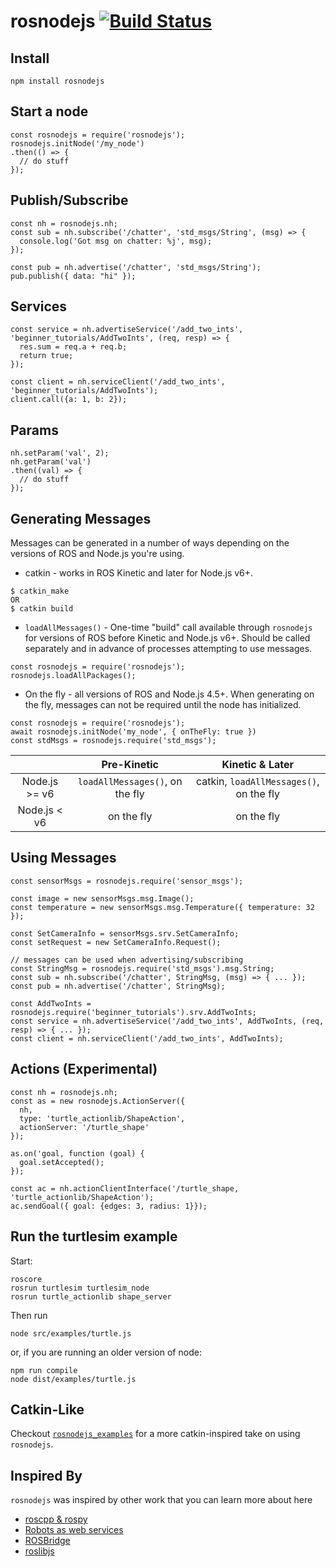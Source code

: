 # rosnodejs [![Build Status](https://travis-ci.org/RethinkRobotics-opensource/rosnodejs.svg)](https://travis-ci.org/RethinkRobotics-opensource/rosnodejs)

## Install
`npm install rosnodejs`

## Start a node
```
const rosnodejs = require('rosnodejs');
rosnodejs.initNode('/my_node')
.then(() => {
  // do stuff
});
```

## Publish/Subscribe
```
const nh = rosnodejs.nh;
const sub = nh.subscribe('/chatter', 'std_msgs/String', (msg) => {
  console.log('Got msg on chatter: %j', msg);
});

const pub = nh.advertise('/chatter', 'std_msgs/String');
pub.publish({ data: "hi" });
```

## Services
```
const service = nh.advertiseService('/add_two_ints', 'beginner_tutorials/AddTwoInts', (req, resp) => {
  res.sum = req.a + req.b;
  return true;
});

const client = nh.serviceClient('/add_two_ints', 'beginner_tutorials/AddTwoInts');
client.call({a: 1, b: 2});
```

## Params
```
nh.setParam('val', 2);
nh.getParam('val')
.then((val) => {
  // do stuff
});
```
## Generating Messages

Messages can be generated in a number of ways depending on the versions of ROS and Node.js you're using.
- catkin - works in ROS Kinetic and later for Node.js v6+.
```
$ catkin_make
OR
$ catkin build
```
- `loadAllMessages()` - One-time "build" call available through `rosnodejs` for versions of ROS before Kinetic and Node.js v6+. Should be called separately and in advance of processes attempting to use messages.
```
const rosnodejs = require('rosnodejs');
rosnodejs.loadAllPackages();
```
- On the fly - all versions of ROS and Node.js 4.5+. When generating on the fly, messages can not be required until the node has initialized.
```
const rosnodejs = require('rosnodejs');
await rosnodejs.initNode('my_node', { onTheFly: true })
const stdMsgs = rosnodejs.require('std_msgs');
```

| |Pre-Kinetic|Kinetic & Later|
|:---:|:---:|:---:|
|Node.js  >= v6|`loadAllMessages()`, on the fly|catkin, `loadAllMessages()`, on the fly|
|Node.js < v6|on the fly|on the fly|

## Using Messages
```
const sensorMsgs = rosnodejs.require('sensor_msgs');

const image = new sensorMsgs.msg.Image();
const temperature = new sensorMsgs.msg.Temperature({ temperature: 32 });

const SetCameraInfo = sensorMsgs.srv.SetCameraInfo;
const setRequest = new SetCameraInfo.Request();

// messages can be used when advertising/subscribing
const StringMsg = rosnodejs.require('std_msgs').msg.String;
const sub = nh.subscribe('/chatter', StringMsg, (msg) => { ... });
const pub = nh.advertise('/chatter', StringMsg);

const AddTwoInts = rosnodejs.require('beginner_tutorials').srv.AddTwoInts;
const service = nh.advertiseService('/add_two_ints', AddTwoInts, (req, resp) => { ... });
const client = nh.serviceClient('/add_two_ints', AddTwoInts);
```
## Actions (Experimental)
```
const nh = rosnodejs.nh;
const as = new rosnodejs.ActionServer({
  nh,
  type: 'turtle_actionlib/ShapeAction',
  actionServer: '/turtle_shape'
});

as.on('goal, function (goal) {
  goal.setAccepted();
});

const ac = nh.actionClientInterface('/turtle_shape, 'turtle_actionlib/ShapeAction');
ac.sendGoal({ goal: {edges: 3, radius: 1}});
```
## Run the turtlesim example

Start:

```
roscore
rosrun turtlesim turtlesim_node
rosrun turtle_actionlib shape_server
```

Then run
```
node src/examples/turtle.js
```

or, if you are running an older version of node:

```
npm run compile
node dist/examples/turtle.js
```

## Catkin-Like
Checkout [`rosnodejs_examples`](https://github.com/RethinkRobotics-opensource/rosnodejs_examples) for a more catkin-inspired take on using `rosnodejs`.

## Inspired By
`rosnodejs` was inspired by other work that you can learn more about here
- [roscpp & rospy](https://github.com/ros/ros_comm)
- [Robots as web services](http://ieeexplore.ieee.org/document/5980464/?tp=&arnumber=5980464&url=http:%2F%2Fieeexplore.ieee.org%2Fxpls%2Fabs_all.jsp%3Farnumber%3D5980464)
- [ROSBridge](https://github.com/RobotWebTools/rosbridge_suite)
- [roslibjs](https://github.com/RobotWebTools/roslibjs)

